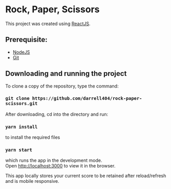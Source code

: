 # Rock, Paper, Scissors

This project was created using [ReactJS](https://reactjs.org/).

## Prerequisite:
  - [NodeJS](https://nodejs.org/en/download/)
  - [Git](https://git-scm.com/downloads)

## Downloading and running the project

To clone a copy of the repository, type the command:

### `git clone https://github.com/darrell404/rock-paper-scissors.git`

After downloading, cd into the directory and run:

### `yarn install`
to install the required files

### `yarn start`
which runs the app in the development mode.\
Open [http://localhost:3000](http://localhost:3000) to view it in the browser.

This app locally stores your current score to be retained after reload/refresh and is mobile responsive.


